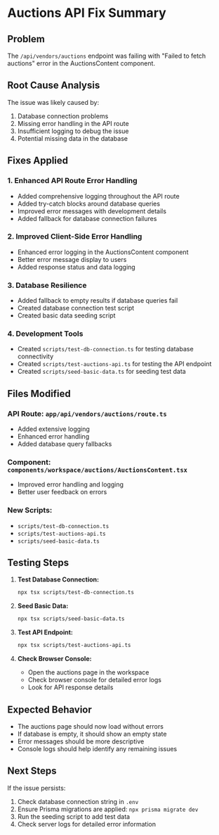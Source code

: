 # Auctions API Fix Summary

## Problem
The `/api/vendors/auctions` endpoint was failing with "Failed to fetch auctions" error in the AuctionsContent component.

## Root Cause Analysis
The issue was likely caused by:
1. Database connection problems
2. Missing error handling in the API route
3. Insufficient logging to debug the issue
4. Potential missing data in the database

## Fixes Applied

### 1. Enhanced API Route Error Handling
- Added comprehensive logging throughout the API route
- Added try-catch blocks around database queries
- Improved error messages with development details
- Added fallback for database connection failures

### 2. Improved Client-Side Error Handling
- Enhanced error logging in the AuctionsContent component
- Better error message display to users
- Added response status and data logging

### 3. Database Resilience
- Added fallback to empty results if database queries fail
- Created database connection test script
- Created basic data seeding script

### 4. Development Tools
- Created `scripts/test-db-connection.ts` for testing database connectivity
- Created `scripts/test-auctions-api.ts` for testing the API endpoint
- Created `scripts/seed-basic-data.ts` for seeding test data

## Files Modified

### API Route: `app/api/vendors/auctions/route.ts`
- Added extensive logging
- Enhanced error handling
- Added database query fallbacks

### Component: `components/workspace/auctions/AuctionsContent.tsx`
- Improved error handling and logging
- Better user feedback on errors

### New Scripts:
- `scripts/test-db-connection.ts`
- `scripts/test-auctions-api.ts`
- `scripts/seed-basic-data.ts`

## Testing Steps

1. **Test Database Connection:**
   ```bash
   npx tsx scripts/test-db-connection.ts
   ```

2. **Seed Basic Data:**
   ```bash
   npx tsx scripts/seed-basic-data.ts
   ```

3. **Test API Endpoint:**
   ```bash
   npx tsx scripts/test-auctions-api.ts
   ```

4. **Check Browser Console:**
   - Open the auctions page in the workspace
   - Check browser console for detailed error logs
   - Look for API response details

## Expected Behavior
- The auctions page should now load without errors
- If database is empty, it should show an empty state
- Error messages should be more descriptive
- Console logs should help identify any remaining issues

## Next Steps
If the issue persists:
1. Check database connection string in `.env`
2. Ensure Prisma migrations are applied: `npx prisma migrate dev`
3. Run the seeding script to add test data
4. Check server logs for detailed error information